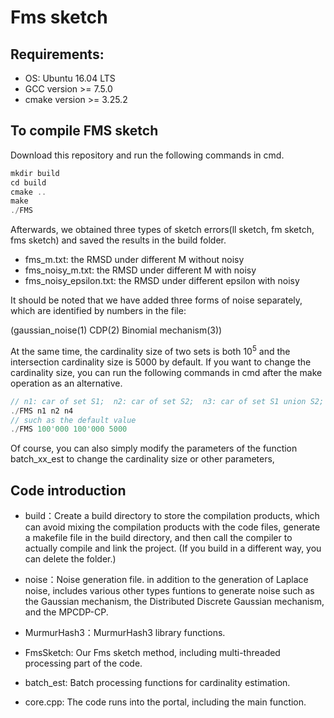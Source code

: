 # Fms sketch

## Requirements:

- OS: Ubuntu 16.04 LTS
- GCC version >= 7.5.0
- cmake version >= 3.25.2

## To compile FMS sketch

Download this repository and run the following commands in cmd.

```cpp
mkdir build
cd build
cmake ..
make
./FMS 
```

Afterwards, we obtained three types of sketch errors(ll sketch, fm sketch, fms sketch) and saved the results in the build folder.

- fms_m.txt: the RMSD under different M without noisy
- fms_noisy_m.txt: the RMSD under different M with noisy
- fms_noisy_epsilon.txt: the RMSD under different epsilon with noisy

It should be noted that we have added three forms of noise separately,  which are identified by numbers in the file:

(gaussian_noise(1) CDP(2) Binomial mechanism(3)) 

At the same time, the cardinality size of two sets is both $10^5$ and the intersection cardinality size is $5000$ by default. If you want to change the cardinality size, you can run the following commands in cmd after the make operation as an alternative.

```cpp
// n1: car of set S1;  n2: car of set S2;  n3: car of set S1 union S2;  n4: car of set S1 inter S2
./FMS n1 n2 n4
// such as the default value
./FMS 100'000 100'000 5000
```

 Of course, you can also simply modify the parameters of the function batch_xx_est to change the cardinality size or other parameters,

## Code introduction

- build：Create a build directory to store the compilation products, which can avoid mixing the compilation products with the code files, generate a makefile file in the build directory, and then call the compiler to actually compile and link the project. (If you build in a different way, you can delete the folder.) 

- noise：Noise generation file. in addition to the generation of Laplace noise, includes various other types funtions to generate noise such as the Gaussian mechanism, the Distributed Discrete Gaussian mechanism, and the MPCDP-CP.

- MurmurHash3：MurmurHash3 library functions.

- FmsSketch: Our Fms sketch method, including multi-threaded processing part of the code.
- batch_est:  Batch processing functions for cardinality estimation.

- core.cpp: The code runs into the portal, including the main function.
